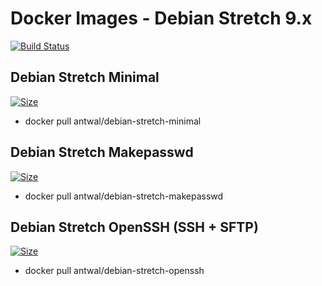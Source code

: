 # Docker Images - Debian Stretch 9.x
[![Build Status](https://travis-ci.org/antwal/docker-debian-stretch.svg?branch=master)](https://travis-ci.org/antwal/docker-debian-stretch)


## Debian Stretch Minimal
[![Size](https://shields.beevelop.com/docker/image/image-size/antwal/debian-stretch-minimal/latest.svg?style=flat-square)](https://hub.docker.com/r/antwal/debian-stretch-minimal/)

- docker pull antwal/debian-stretch-minimal

## Debian Stretch Makepasswd
[![Size](https://shields.beevelop.com/docker/image/image-size/antwal/debian-stretch-makepasswd/latest.svg?style=flat-square)](https://hub.docker.com/r/antwal/debian-stretch-makepasswd/)

- docker pull antwal/debian-stretch-makepasswd

## Debian Stretch OpenSSH (SSH + SFTP)
[![Size](https://shields.beevelop.com/docker/image/image-size/antwal/debian-stretch-openssh/latest.svg?style=flat-square)](https://hub.docker.com/r/antwal/debian-stretch-openssh/)

- docker pull antwal/debian-stretch-openssh
